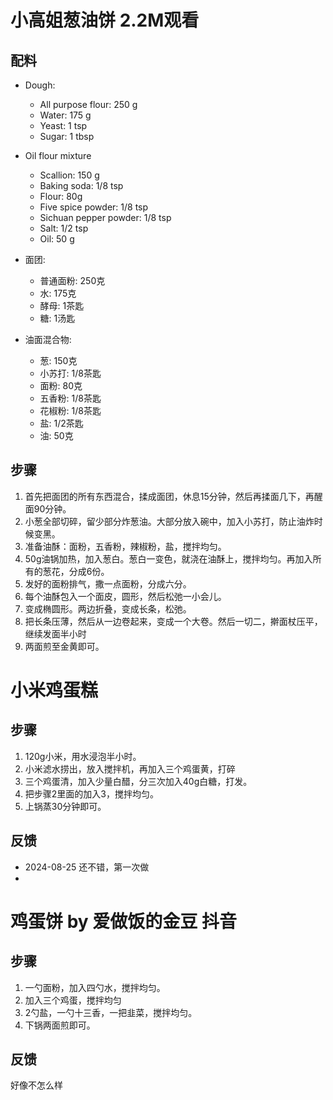 # 小高姐葱油饼 2.2M观看

## 配料

- Dough: 
  - All purpose flour: 250 g
  - Water: 175 g
  - Yeast: 1 tsp
  - Sugar: 1 tbsp
 
- Oil flour mixture
  - Scallion: 150 g
  - Baking soda: 1/8 tsp
  - Flour: 80g
  - Five spice powder: 1/8 tsp
  - Sichuan pepper powder: 1/8 tsp
  - Salt: 1/2 tsp
  - Oil: 50 g


- 面团:
  - 普通面粉: 250克
  - 水: 175克
  - 酵母: 1茶匙
  - 糖: 1汤匙
- 油面混合物:
  - 葱: 150克
  - 小苏打: 1/8茶匙
  - 面粉: 80克
  - 五香粉: 1/8茶匙
  - 花椒粉: 1/8茶匙
  - 盐: 1/2茶匙
  - 油: 50克

## 步骤
1. 首先把面团的所有东西混合，揉成面团，休息15分钟，然后再揉面几下，再醒面90分钟。
2. 小葱全部切碎，留少部分炸葱油。大部分放入碗中，加入小苏打，防止油炸时候变黑。
3. 准备油酥：面粉，五香粉，辣椒粉，盐，搅拌均匀。
4. 50g油锅加热，加入葱白。葱白一变色，就浇在油酥上，搅拌均匀。再加入所有的葱花，分成6份。
5. 发好的面粉排气，撒一点面粉，分成六分。
6. 每个油酥包入一个面皮，圆形，然后松弛一小会儿。
7. 变成椭圆形。两边折叠，变成长条，松弛。
8. 把长条压薄，然后从一边卷起来，变成一个大卷。然后一切二，擀面杖压平，继续发面半小时
9. 两面煎至金黄即可。


# 小米鸡蛋糕

## 步骤
1. 120g小米，用水浸泡半小时。
2. 小米滤水捞出，放入搅拌机，再加入三个鸡蛋黄，打碎
3. 三个鸡蛋清，加入少量白醋，分三次加入40g白糖，打发。
4. 把步骤2里面的加入3，搅拌均匀。
5. 上锅蒸30分钟即可。

## 反馈
- 2024-08-25 还不错，第一次做
- 

# 鸡蛋饼 by 爱做饭的金豆 抖音

## 步骤
1. 一勺面粉，加入四勺水，搅拌均匀。
2. 加入三个鸡蛋，搅拌均匀
3. 2勺盐，一勺十三香，一把韭菜，搅拌均匀。
4. 下锅两面煎即可。

## 反馈
好像不怎么样
